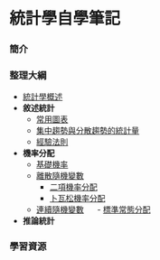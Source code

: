 # 統計學自學筆記

### 簡介

### 整理大綱

- [統計學概述](https://mirdex.github.io/Statistics/統計學概述.slides.html)
- **敘述統計**
  - [常用圖表](https://mirdex.github.io/Statistics/常用圖表.slides.html)
  - [集中趨勢與分散趨勢的統計量](https://mirdex.github.io/Statistics/集中趨勢與分散趨勢的統計量.slides.html)
  - [經驗法則](https://mirdex.github.io/Statistics/經驗法則.slides.html)
- **機率分配**
  - [基礎機率](https://mirdex.github.io/Statistics/基礎機率.slides.html)
  - [離散隨機變數](https://mirdex.github.io/Statistics/離散隨機變數.slides.html)
      - [二項機率分配](https://mirdex.github.io/Statistics/二項機率分配.slides.html)
      - [卜瓦松機率分配](https://mirdex.github.io/Statistics/卜瓦松機率分配.slides.html)
  - [連續隨機變數](https://mirdex.github.io/Statistics/連續型隨機變數.slides.html)
      - [標準常態分配](https://mirdex.github.io/Statistics/標準常態分配.slides.html)
- **推論統計**

### 學習資源
